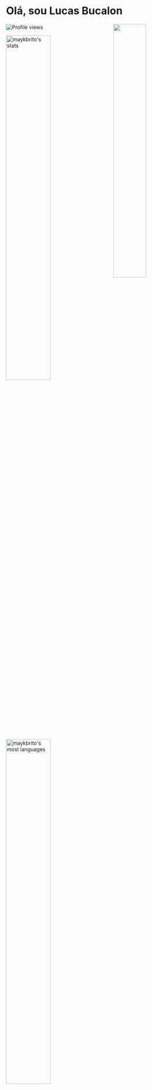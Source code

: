 <h1 align="left">Olá, sou Lucas Bucalon</h1>
<img align="right" width="42%" src="https://raw.githubusercontent.com/gist/LukasBD/014458c54c5bc5d2e5cc6f9e9d248027/raw/ed1d0615fc9407a780d08ecb92958fd7f1b21625/gitcard.svg"/>
<p align="left"> <img src="https://komarev.com/ghpvc/?username=LucasBDoficial&color=blue" alt="Profile views" /> </p>

<div >
<img width="49%" src="https://github-readme-stats.vercel.app/api?username=LucasBDoficial&show_icons=true&theme=vision-friendly-dark" alt="maykbrito's stats"/>
<img width="49%" src="https://github-readme-stats.vercel.app/api/top-langs/?username=LucasBDoficial&layout=compact&theme=vision-friendly-dark" alt="maykbrito's most languages"/>
</div>    
  
##

Skills 

![JavaScript](https://img.shields.io/badge/-JavaScript-05122A?style=flat&logo=javascript)&nbsp;
![Node.js](https://img.shields.io/badge/-Node.js-05122A?style=flat&logo=node.js)&nbsp;
![HTML](https://img.shields.io/badge/-HTML-05122A?style=flat&logo=HTML5)&nbsp;
![CSS](https://img.shields.io/badge/-CSS-05122A?style=flat&logo=CSS3&logoColor=1572B6)&nbsp;
![React](https://img.shields.io/badge/-React-05122A?style=flat&logo=react)&nbsp;
![Git](https://img.shields.io/badge/-Git-05122A?style=flat&logo=git)&nbsp;
![GitHub](https://img.shields.io/badge/-GitHub-05122A?style=flat&logo=github)&nbsp;
![Visual Studio Code](https://img.shields.io/badge/-Visual%20Studio%20Code-05122A?style=flat&logo=visual-studio-code&logoColor=007ACC)&nbsp;
![Figma](https://img.shields.io/badge/-Figma-05122A?style=flat&logo=figma)&nbsp;
![Next](https://img.shields.io/badge/-Next.js-05122A?style=flat&logo=next.js)&nbsp;

## 

Contatos

<p align="left" style="background:yellow">
<a href="https://www.linkedin.com/in/jo%C3%A3o-lucas-bucalon/" target="_blank">
  <img align="center" src="https://img.shields.io/badge/-Lucas Bucalon-05122A?style=flat&logo=linkedin" alt="linkedin"/>
</a>
<a href="https://instagram.com/lucas_bucalon" target="_blank">
 <img align="center" src="https://img.shields.io/badge/-lucas bucalon-05122A?style=flat&logo=instagram" alt="instagram"/>
</a>
<a href="https://facebook.com/lucasbucalon" target="_blank">
 <img align="center" src="https://img.shields.io/badge/-João Lucas-05122A?style=flat&logo=facebook" alt="facebook"/>
</a>
</p>
